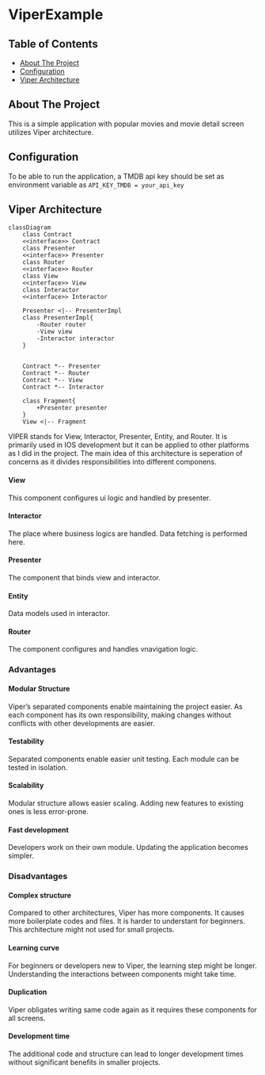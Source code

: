 # ViperExample

## Table of Contents
* [About The Project](#about-the-project)
* [Configuration](#configuration)
* [Viper Architecture](#viper-architecture)


## About The Project
This is a simple application with popular movies and movie detail screen utilizes Viper architecture.

## Configuration
To be able to run the application, a TMDB api key should be set as environment variable as ``API_KEY_TMDB = your_api_key``

## Viper Architecture
```mermaid
classDiagram
    class Contract
    <<interface>> Contract
    class Presenter
    <<interface>> Presenter
    class Router
    <<interface>> Router
    class View
    <<interface>> View
    class Interactor
    <<interface>> Interactor

    Presenter <|-- PresenterImpl
    class PresenterImpl{
        -Router router
        -View view
        -Interactor interactor
    }
    

    Contract *-- Presenter
    Contract *-- Router
    Contract *-- View
    Contract *-- Interactor

    class Fragment{
        +Presenter presenter
    }
    View <|-- Fragment
```

VIPER stands for View, Interactor, Presenter, Entity, and Router. It is primarily used in IOS development but it can be applied to other platforms as I did in the project. The main idea of this architecture is seperation of concerns as it divides responsibilities into different componens.
#### View
This component configures ui logic and handled by presenter.
#### Interactor
The place where business logics are handled. Data fetching is performed here.
#### Presenter
The component that binds view and interactor.
#### Entity
Data models used in interactor.
#### Router
The component configures and handles vnavigation logic.

### Advantages
#### Modular Structure
Viper’s separated components enable maintaining the project easier. As each component has its own responsibility, making changes without conflicts with other developments are easier.
#### Testability
Separated components enable easier unit testing. Each module can be tested in isolation.
#### Scalability
Modular structure allows easier scaling. Adding new features to existing ones is less error-prone.
#### Fast development
Developers work on their own module. Updating the application becomes simpler.

### Disadvantages
#### Complex structure
Compared to other architectures, Viper has more components. It causes more boilerplate codes and files. It is harder to understant for beginners. This architecture might not used for small projects.
#### Learning curve
For beginners or developers new to Viper, the learning step might be longer. Understanding the interactions between components might take time.
#### Duplication
Viper obligates writing same code again as it requires these components for all screens.
#### Development time
The additional code and structure can lead to longer development times without significant benefits in smaller projects.
